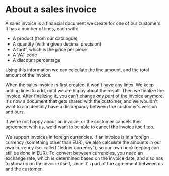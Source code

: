 # About a sales invoice

A sales invoice is a financial document we create for one of our customers. It has a number of lines, each with:
 
- A product (from our catalogue)
- A quantity (with a given decimal precision)
- A tariff, which is the price per piece
- A VAT code
- A discount percentage

Using this information we can calculate the line amount, and the total amount of the invoice.

When the sales invoice is first created, it won't have any lines. We keep adding lines to add, until we are happy about the result. Then we finalize the invoice. After finalizing it, you can't change _any part_ of the invoice anymore. It's now a document that gets shared with the customer, and we wouldn't want to accidentally have a discrepancy between the customer's version and ours.

If we're not happy about an invoice, or the customer cancels their agreement with us, we'd want to be able to cancel the invoice itself too.

We support invoices in foreign currencies. If an invoice is in a foreign currency (something other than EUR), we also calculate the amounts in our own currency (so-called "ledger currency"), so our own bookkeeping can still be done in EUR). To convert between currencies, you need an exchange rate, which is determined based on the invoice date, and also has to show up on the invoice itself, since it's part of the agreement between us and the customer.    
